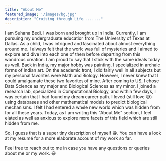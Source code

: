 ```yaml
---
title: "About Me"
featured_image: '/images/bg.jpg'
description: "Cruising through Life........"
---
```

I am Suhana Bedi. I was born and brought up in India. Currently, I am pursuing my undergraduate education from The University of Texas at Dallas. As a child, I was intrigued and fascinated about almost everything around me. I always felt that the world was full of mysteries and I aimed to explore and dive into each one of them before departing from this wondrous creation. I am proud to say that I stick with the same ideals today as well. 
Back in India, my major hobby was painting. I specialized in archaic forms of Indian art. On the academic front, I did fairly well in all subjects but my personal favorites were Math and Biology. However, I never knew that I could amalgamate these two favorites of mine. 
After coming to US, I chose Data Science as my major and Biological Sciences as my minor. I joined a research lab, specialized in Computational Biology, and within few days, I was certain that I had found my dream career path. I loved (still love :sweat_smile:) using databases and other mathematical models to predict biological mechanisms. I felt I had entered a whole new world which was hidden from for all these years. Today, as I am writing this "About Me" section, I feel elated as well as anxious to explore more facets of this field which are still hidden from me. 

So, I guess that is a super tiny description of myself :grin:. You can have a look at my resumé for a more elaborate account of my work so far. 

Feel free to reach out to me in case you have any questions or queries about me or my work. :smiley: 
